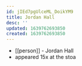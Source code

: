 ```yaml
---
id: jIEd7pgUlceML_DoikYM9
title: Jordan Hall
desc: ''
updated: 1639762693850
created: 1639762693850
---
```



- [[person]] - Jordan Hall
- appeared 15x at the stoa

